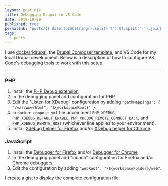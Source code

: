 ```yaml
---
layout: post.njk
title: Debugging Drupal in VS Code
date: 2019-10-09
published: true
permalink: "posts/{{ date.toISOString().split('T')[0].split('-').join('/') }}/{{ page.fileSlug }}/"
tags: 
  - posts
---
```


I use [docker4drupal](https://github.com/wodby/docker4drupal), the [Drupal Composer template](https://github.com/drupal-composer/drupal-project), and VS Code for my local Drupal development. Below is a description of how to configure VS Code's debugging tools to work with this setup.

---

### PHP

1. Install the [PHP Debug extension](https://marketplace.visualstudio.com/items?itemName=felixfbecker.php-debug)
2. In the debugging panel add configuration for PHP.
3. Edit the "Listen for XDebug" configuration by adding `"pathMappings": { "/var/www/html": "${workspaceRoot}" }`.
4. In `docker-compose.yml` file uncomment `PHP_XDEBUG`, `PHP_XDEBUG_DEFAULT_ENABLE`, `PHP_XDEBUG_REMOTE_CONNECT_BACK`, and `PHP_XDEBUG_REMOTE_HOST` (whichever line applies to your environment).
5. Install [Xdebug helper for Firefox](https://addons.mozilla.org/en-US/firefox/addon/xdebug-helper-for-firefox/) and/or [XDebug helper for Chrome](https://chrome.google.com/webstore/detail/xdebug-helper/eadndfjplgieldjbigjakmdgkmoaaaoc).

### JavaScript

1. Install the [Debugger for Firefox](https://marketplace.visualstudio.com/items?itemName=firefox-devtools.vscode-firefox-debug) and/or [Debugger for Chrome](https://marketplace.visualstudio.com/items?itemName=msjsdiag.debugger-for-chrome)
2. In the debugging panel add "launch" configuration for Firefox and/or Chrome debuggers.
3. Edit the configuration by adding `"webRoot": "\${workspaceFolder}/web"`.

I create a gist to display the complete configuration file:

<script src="https://gist.github.com/sccherry/3338e8855387e489b1bf97553348bde6.js"></script>
